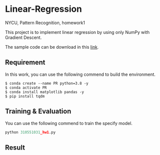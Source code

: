# Linear-Regression
NYCU, Pattern Recognition, homework1 

This project is to implement linear regression by using only NumPy with Gradient Descent.

The sample code can be download in this [link](https://github.com/NCTU-VRDL/CS_AT0828/tree/main/HW1).

## Requirement

In this work, you can use the following commend to build the environment.

```bash=
$ conda create --name PR python=3.8 -y
$ conda activate PR
$ conda install matplotlib pandas -y
$ pip install tqdm
```

## Training & Evaluation 

You can use the following commend to train the specify model.

```python
python 310551031_hw1.py
```

## Result


